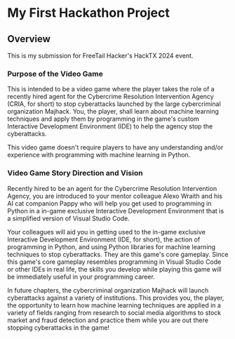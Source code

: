 # My First Hackathon Project

## Overview
This is my submission for FreeTail Hacker's HackTX 2024 event. 

### Purpose of the Video Game
This is intended to be a video game where the player takes the role of a recently hired agent for the Cybercrime Resolution Intervention Agency (CRIA, for short) to stop cyberattacks launched by the large cybercriminal organization Majhack. You, the player, shall learn about machine learning techniques and apply them by programming in the game's custom Interactive Development Environment (IDE) to help the agency stop the cyberattacks. 

This video game doesn't require players to have any understanding and/or experience with programming with machine learning in Python.

### Video Game Story Direction and Vision
Recently hired to be an agent for the Cybercrime Resolution Intervention Agency, you are introduced to your mentor colleague Alexo Wraith and his AI cat companion Pappy who will help you get used to programming in Python in a in-game exclusive Interactive Development Environment that is a simplified version of Visual Studio Code. 

Your colleagues will aid you in getting used to the in-game exclusive Interactive Development Environment (IDE, for short), the action of programming in Python, and using Python libraries for machine learning techniques to stop cyberattacks. They are this game's core gameplay. Since this game's core gameplay resembles programming in Visual Studio Code or other IDEs in real life, the skills you develop while playing this game will be immediately useful in your programming career. 

In future chapters, the cybercriminal organization Majhack will launch cyberattacks against a variety of institutions. This provides you, the player, the opportunity to learn how machine learning techniques are applied in a variety of fields ranging from research to social media algorithms to stock market and fraud detection and practice them while you are out there stopping cyberattacks in the game! 